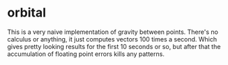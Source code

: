 # orbital

This is a very naive implementation of gravity between points. There's no calculus or anything, it just computes vectors 
100 times a second. Which gives pretty looking 
results for the first 10 seconds or so, but after that the accumulation of floating point errors kills any patterns. 
